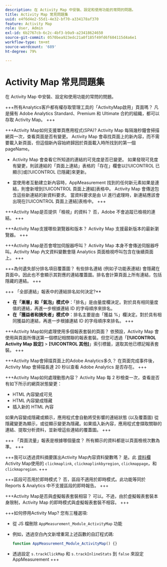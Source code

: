 ```yaml
---
description: 在 Activity Map 中安裝、設定和使用功能的常問的問題。
title: Activity Map 常見問題集
uuid: e4f6d4e2-55d1-4e32-bf70-a334178af370
feature: Activity Map
role: User, Admin
exl-id: 6b2767cb-6c2c-4bf3-b9a9-a23418624650
source-git-commit: 0570bea923edc21a0f185f49fd6f604115d4a6e1
workflow-type: tm+mt
source-wordcount: '689'
ht-degree: 79%

---
```


# Activity Map 常見問題集

在 Activity Map 中安裝、設定和使用功能的常問的問題。

+++所有Analytics客戶都有權存取管理工具的「ActivityMap啟用」頁面嗎？
凡是擁有 Adobe Analytics Standard、Premium 和 Ultimate 合約的組織，都可以存取 Activity Map。
+++

+++Activity Map如何支援單頁應用程式(SPA)?
Activity Map 每隔幾秒鐘會掃描網頁一次，查看頁面是否有變更。 Activity Map 會尋找頁面上的新內容，而不需要載入新頁面，但這個新內容始終歸因於頁面載入時所找到的第一個 pageName。

* Activity Map 會查看它所知道的連結的可見度是否已變更。 如果發現可見度有變更，則該連結的「頁面上連結」表格的「存在」欄會以[!UICONTROL 已顯示]或[!UICONTROL 已隱藏]來更新。

* 當使用者互動建立新內容時，AppMeasurement 找到的任何新元素如果是連結，則會新增到[!UICONTROL 頁面上連結]表格中。 Activity Map 會傳送包含這些新連結的新資料要求。 當資料要求是由 UI 進行處理時，新連結應該會出現在[!UICONTROL 頁面上連結]表格中。
+++

+++Activity Map是否提供「檢視」的資料？
否，Adobe 不會追蹤已檢視的連結。
+++

+++Activity Map支援哪些瀏覽器和版本？
Activity Map 支援最新版本的最新瀏覽器。
+++

+++Activity Map是否會增加伺服器呼叫？
Activity Map 本身不會傳送伺服器呼叫。Activity Map 內文資料變數會隨 Analytics 頁面檢視呼叫包含在後續頁面上。
+++

+++為何遺失部分排名項目覆蓋圖？
有些排名連結 (例如子功能表連結) 會隱藏在頁面中。因此也不會顯示其對應的連結覆蓋圖。排名會計算頁面上所有連結，包括隱藏的連結。
+++

+++ 「全部連結」報表中的連結排名如何決定?**
* **在「漸層」和「氣泡」模式中**：「排名」是由量度欄決定。對於具有相同量度值的連結，再進一步根據連結 ID 的字母順序來排名。
* **在「獲益者和損失者」模式中**：排名主要是由「獲益 %」欄決定。對於具有相同獲益的連結，再進一步根據連結 ID 的字母順序來排名。
+++

+++Activity Map如何處理使用多個報表套裝的頁面？
依預設，Activity Map 會使用與頁面所傳送第一個標記相關聯的報表套裝。但您可透過「**[!UICONTROL Activity Map 設定]** > **[!UICONTROL 其他]**」索引標籤，選取其他已標記報表套裝。
+++

+++Activity Map會掃描頁面上的Adobe Analytics多久？
在頁面完成事件後，Activity Map 會掃描長達 20 秒以查看 Adobe Analytics 是否存在。
+++

+++Activity Map如何處理動態內容？
Activity Map 每 2 秒檢查一次，查看是否有如下所示的網頁狀態變更：

* HTML 內容變成可見
* HTML 內容變成隱藏
* 插入新的 HTML 內容

如果內容變成隱藏或顯示，應用程式會自動將受影響的連結狀態 (以及覆蓋圖) 從隱藏變更為顯示，或從顯示變更為隱藏。如果插入新內容，應用程式會擷取關聯的連結、提取分析資料，並新增這些連結的覆蓋圖。
+++

+++ 「頁面流量」報表是根據哪個量度？
所有顯示的資料都是以頁面檢視次數為準。
+++

+++我可以透過資料摘要匯出Activity Map內容資料變數嗎？
是。此 [資料欄](/help/export/analytics-data-feed/c-df-contents/datafeeds-reference.md) Activity Map使用的 `clickmaplink`, `clickmaplinkbyregion`, `clickmappage`，和 `clickmapregion`.
+++

+++區段可否用於即時模式？
否，區段不適用於即時模式。此功能等同於 Reports &amp; Analytics 中不支援區段的即時報告。
+++

+++Activity Map是否與虛擬報表套裝相容？
可以。不過，由於虛擬報表套裝本身限制，Activity Map 的即時模式與虛擬報表套裝不相容。
+++

+++如何停用Activity Map?
您有三種選項:

* 從 JS 檔刪除 `AppMeasurement_Module_ActivityMap` 功能
* 例如，透過空白內文新增重寫上述函數的自訂程式碼:

   ```js
   function AppMeasurement_Module_ActivityMap() {}
   ```

* 透過設定 `s.trackClickMap` 和 `s.trackInlineStats` 到 `false` 來設定 AppMeasurement 
+++
